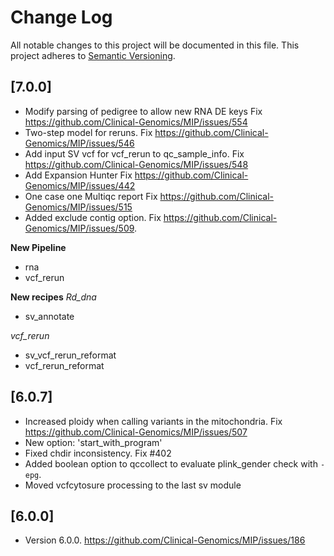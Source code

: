 # Change Log
All notable changes to this project will be documented in this file.
This project adheres to [Semantic Versioning](http://semver.org/).

## [7.0.0]
- Modify parsing of pedigree to allow new RNA DE keys Fix https://github.com/Clinical-Genomics/MIP/issues/554
- Two-step model for reruns. Fix https://github.com/Clinical-Genomics/MIP/issues/546
- Add input SV vcf for vcf_rerun to qc_sample_info. Fix https://github.com/Clinical-Genomics/MIP/issues/548
- Add Expansion Hunter Fix https://github.com/Clinical-Genomics/MIP/issues/442
- One case one Multiqc report Fix https://github.com/Clinical-Genomics/MIP/issues/515
- Added exclude contig option. Fix https://github.com/Clinical-Genomics/MIP/issues/509.

**New Pipeline**
- rna
- vcf_rerun


**New recipes**
*Rd_dna*
- sv_annotate

*vcf_rerun*
- sv_vcf_rerun_reformat
- vcf_rerun_reformat

## [6.0.7]
- Increased ploidy when calling variants in the mitochondria. Fix https://github.com/Clinical-Genomics/MIP/issues/507
- New option: 'start_with_program'
- Fixed chdir inconsistency. Fix #402 
- Added boolean option to qccollect to evaluate plink_gender check with `-epg`.
- Moved vcfcytosure processing to the last sv module

## [6.0.0]
- Version 6.0.0. https://github.com/Clinical-Genomics/MIP/issues/186
